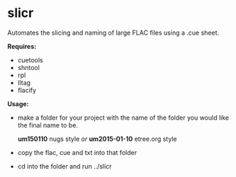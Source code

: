 # slicr
Automates the slicing and naming of large FLAC files using a .cue sheet.

**Requires:**
- cuetools
- shntool
- rpl
- lltag
- flacify

**Usage:**
* make a folder for your project with the name of the folder you would like the final name to be. 

  **um150110** nugs style
  *or*
  **um2015-01-10** etree.org style 

* copy the flac, cue and txt into that folder

* cd into the folder and run ../slicr

